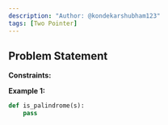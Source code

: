 ```yaml
---
description: "Author: @kondekarshubham123"
tags: [Two Pointer]
---
```


## Problem Statement



**Constraints:**



**Example 1:**


<Tabs>

<TabItem value="py" label="Python">
<SolutionAuthor name="@kondekarshubham123"/>

```python
def is_palindrome(s):
    pass

```
</TabItem>
</Tabs>